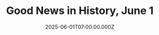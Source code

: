 ---
title: "Good News in History, June 1"
date: 2025-06-01T07:00:00.000Z
category: Human Kindness
externalLink: "https://www.goodnewsnetwork.org/events060601/"
image: ""
excerpt: "70 years ago today, Namco Limited, maker of the most popular and successful arcade game systems in history was founded. With titles like Pac-Man, Tekken, Ridge-Racer, and Galaga, Namco is broadly considered to have laid the foundations for most video gaming for all time. Today, Namco no longer exists as such. It merged with the […] The post Good News…"
---
